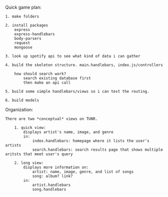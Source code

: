 
Quick game plan:

	1. make folders 

	2. install packages
		express
		express-handlebars
		body-parsers
		request 
		mongoose

	3. look up spotify api to see what kind of data i can gather

	4. build the skeleton structure. main.handlebars, index.js/controllers 

		how should search work?
			search existing database first
			then make an api call 

	5. build some simple handlebars/views so i can test the routing. 

	6. build models



Organization:

	There are two *conceptual* views on TUNR. 

		1. quick view: 
			displays artist's name, image, and genre
			in:
				index.handlebars: homepage where it lists the user's artists
				search.handlebars: search results page that shows multiple aritsts that meet user's query

		2. long view:
			displays more information on:
				artist: name, image, genre, and list of songs
				song: album? link?
			in: 
				artist.handlebars
				song.handlebars

		








